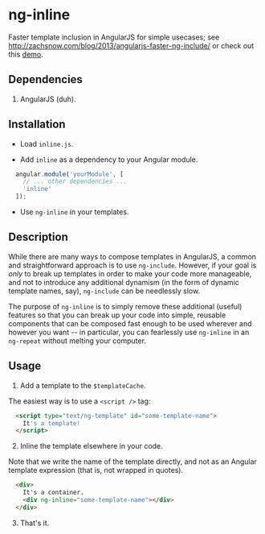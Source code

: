 # ng-inline

Faster template inclusion in AngularJS for simple usecases; see <http://zachsnow.com/blog/2013/angularjs-faster-ng-include/>
or check out this [demo](http://plnkr.co/edit/dTUUPhsVrCbeSIjZzqmx?p=preview).

## Dependencies

1. AngularJS (duh).

## Installation

* Load `inline.js`.

* Add `inline` as a dependency to your Angular module.

```javascript
  angular.module('yourModule', [
    // ... other dependencies ...
    'inline'
  ]);
```

* Use `ng-inline` in your templates.

## Description

While there are many ways to compose templates in AngularJS, a common
and straightforward approach is to use `ng-include`.  However, if your goal
is *only* to break up templates in order to make your code more manageable,
and not to introduce any additional dynamism (in the form of dynamic template
names, say), `ng-include` can be needlessly slow.

The purpose of `ng-inline` is to simply remove these additional (useful)
features so that you can break up your code into simple, reusable components
that can be composed fast enough to be used wherever and however you want --
in particular, you can fearlessly use `ng-inline` in an `ng-repeat` without
melting your computer.

## Usage

1. Add a template to the `$templateCache`.

  The easiest way is to use a `<script />` tag:

```html
  <script type="text/ng-template" id="some-template-name">
    It's a template!
  </script>
```

2. Inline the template elsewhere in your code.

  Note that we write the name of the template directly, and
  not as an Angular template expression (that is, not wrapped in quotes).

```html
  <div>
    It's a container.
    <div ng-inline="some-template-name"></div>
  </div>
```

3. That's it.
